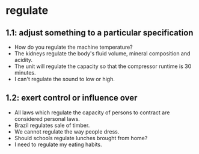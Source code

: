 # regulate
## 1.1: adjust something to a particular specification

  *  How do you regulate the machine temperature?
  *  The kidneys regulate the body's fluid volume, mineral composition and acidity.
  *  The unit will regulate the capacity so that the compressor runtime is 30 minutes.
  *  I can't regulate the sound to low or high.

## 1.2: exert control or influence over

  *  All laws which regulate the capacity of persons to contract are considered personal laws.
  *  Brazil regulates sale of timber.
  *  We cannot regulate the way people dress.
  *  Should schools regulate lunches brought from home?
  *  I need to regulate my eating habits.
